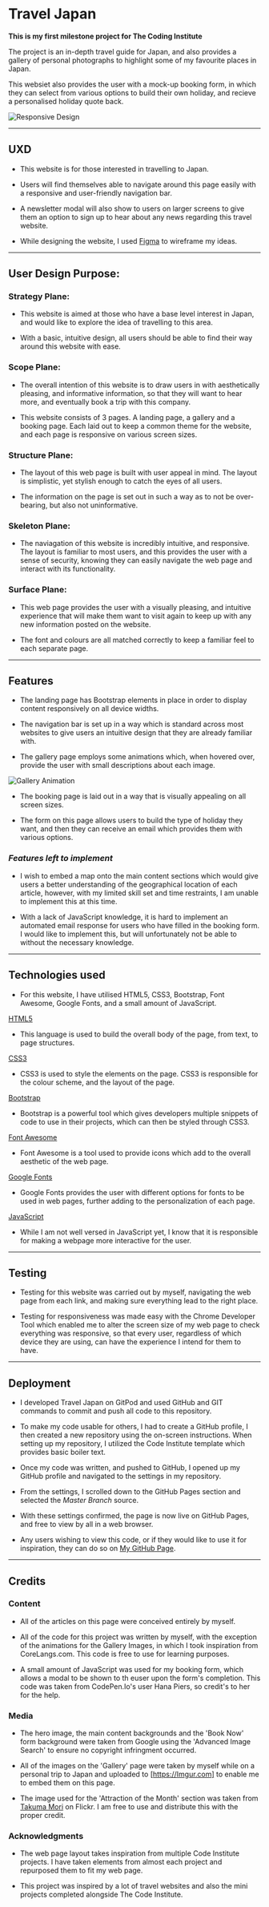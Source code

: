# Travel Japan

**This is my first milestone project for The Coding Institute**

The project is an in-depth travel guide for Japan, and also provides a gallery of personal photographs to highlight some of my favourite places in Japan.

This websiet also provides the user with a mock-up booking form, in which they can select from various options to build their own holiday, and recieve a personalised holiday quote back.

![Responsive Design](/assets/images/responsive-designs.PNG)

<hr>

## UXD

* This website is for those interested in travelling to Japan.

* Users will find themselves able to navigate around this page easily with a responsive and user-friendly navigation bar.

* A newsletter modal will also show to users on larger screens to give them an option to sign up to hear about any news regarding this travel website.

* While designing the website, I used [Figma](https://www.figma.com/files/project/9354776/First-Project)
to wireframe my ideas.

<hr>

## User Design Purpose:

### Strategy Plane:

- This website is aimed at those who have a base level interest in Japan, and would like to explore the idea
  of travelling to this area.

- With a basic, intuitive design, all users should be able to find their way around this website with ease.

### Scope Plane:

- The overall intention of this website is to draw users in with aesthetically pleasing, and informative information,
  so that they will want to hear more, and eventually book a trip with this company.

- This website consists of 3 pages. A landing page, a gallery and a booking page. Each laid out to keep a common theme for
  the website, and each page is responsive on
  various screen sizes.

### Structure Plane:

- The layout of this web page is built with user appeal in mind. The layout is simplistic, yet stylish enough to catch the eyes of all users.

- The information on the page is set out in such a way as to not be over-bearing, but also not uninformative.

### Skeleton Plane:

- The naviagation of this website is incredibly intuitive, and responsive. The layout is familiar to most users,
  and this provides the user with a sense of security, knowing they can easily navigate the web page and interact with its functionality.

### Surface Plane:

- This web page provides the user with a visually pleasing, and intuitive experience that will make them want to visit again to keep
  up with any new information posted on the website.

- The font and colours are all matched correctly to keep a familiar feel to each separate page.

<hr>

## Features

- The landing page has Bootstrap elements in place in order to display content responsively on all device widths.

- The navigation bar is set up in a way which is standard across most websites to give users an intuitive design that they are already familiar with.

- The gallery page employs some animations which, when hovered over, provide the user with small descriptions about each image.

![Gallery Animation](https://media.giphy.com/media/jnnRAacHmtXqS6b58W/giphy.gif)

- The booking page is laid out in a way that is visually appealing on all screen sizes.
  
* The form on this page allows users to build the type of holiday they want, and then they can receive an email which provides them with various options.

### _Features left to implement_

- I wish to embed a map onto the main content sections which would give users a better understanding of the geographical location of each article,
  however, with my limited skill set and time restraints, I am unable to implement this at this time.

- With a lack of JavaScript knowledge, it is hard to implement an automated email response for users who have filled in the booking form.
  I would like to implement this, but will unfortunately not be able to without the necessary knowledge.

<hr>

## Technologies used

- For this website, I have utilised HTML5, CSS3, Bootstrap, Font Awesome, Google Fonts, and a small amount of JavaScript.

[HTML5](https://en.wikipedia.org/wiki/HTML5)

- This language is used to build the overall body of the page, from text, to page structures.

[CSS3](https://en.wikipedia.org/wiki/Cascading_Style_Sheets#CSS_3)

- CSS3 is used to style the elements on the page. CSS3 is responsible for the colour scheme, and the layout of the page.

[Bootstrap](https://getbootstrap.com/)

- Bootstrap is a powerful tool which gives developers multiple snippets of code to use in their projects, which can then be styled through CSS3.

[Font Awesome](https://fontawesome.com/)

- Font Awesome is a tool used to provide icons which add to the overall aesthetic of the web page.

[Google Fonts](https://fonts.google.com/)

- Google Fonts provides the user with different options for fonts to be used in web pages, further adding to the personalization of each page.

[JavaScript](https://en.wikipedia.org/wiki/JavaScript)

- While I am not well versed in JavaScript yet, I know that it is responsible for making a webpage more interactive for the user.
<hr>

## Testing

- Testing for this website was carried out by myself, navigating the web page from each link, and making sure everything lead to the right place.

- Testing for responsiveness was made easy with the Chrome Developer Tool which enabled me to alter the screen size of my web page to check
  everything was responsive, so that every user, regardless of which device they are using, can have the experience I intend for them to have.

<hr>

## Deployment

- I developed Travel Japan on GitPod and used GitHub and GIT commands to commit and push all code to this repository.

- To make my code usable for others, I had to create a GitHub profile, I then created a new repository using the on-screen instructions. When setting up my repository,
  I utilized the Code Institute template which provides basic boiler text.

- Once my code was written, and pushed to GitHub, I opened up my GitHub profile and navigated to the settings in my repository.

- From the settings, I scrolled down to the GitHub Pages section and selected the _Master Branch_ source.

- With these settings confirmed, the page is now live on GitHub Pages, and free to view by all in a web browser.

- Any users wishing to view this code, or if they would like to use it for inspiration, they can do so on [My GitHub Page](https://github.com/DamSenton/Travel-Japan-Master).

<hr>

## Credits

### Content

- All of the articles on this page were conceived entirely by myself.

- All of the code for this project was written by myself, with the exception of the animations for the Gallery Images, in which I took inspiration from CoreLangs.com. This code is free to use for learning purposes.

* A small amount of JavaScript was used for my booking form, which allows a modal to be shown to th euser upon the form's completion. This code was taken from CodePen.Io's user Hana Piers, so credit's to her for the help.

### Media

- The hero image, the main content backgrounds and the 'Book Now' form background were taken from Google using the 'Advanced Image Search' to ensure no copyright infringment occurred.

- All of the images on the 'Gallery' page were taken by myself while on a personal trip to Japan and uploaded to [https://Imgur.com] to enable me to embed them on this page.

* The image used for the 'Attraction of the Month' section was taken from [Takuma Mori](https://www.flickr.com/photos/takuma104/) on Flickr. I am free to use and distribute this with the proper credit.

### Acknowledgments

- The web page layout takes inspiration from multiple Code Institute projects. I have taken elements from almost each project and repurposed them to fit my web page.

- This project was inspired by a lot of travel websites and also the mini projects completed alongside The Code Institute.

